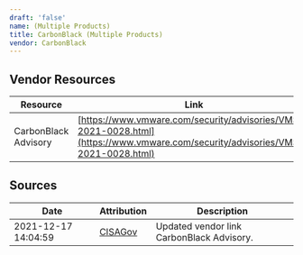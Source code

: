 ```yaml
---
draft: 'false'
name: (Multiple Products)
title: CarbonBlack (Multiple Products)
vendor: CarbonBlack
---
```


## Vendor Resources
| Resource | Link |
| --- | --- |
| CarbonBlack Advisory | [https://www.vmware.com/security/advisories/VMSA-2021-0028.html](https://www.vmware.com/security/advisories/VMSA-2021-0028.html) |



## Sources
| Date | Attribution | Description |
| --- | --- | --- |
| 2021-12-17 14:04:59 | [CISAGov](https://raw.githubusercontent.com/cisagov/log4j-affected-db/develop/README.md) | Updated vendor link CarbonBlack Advisory.  |
